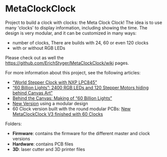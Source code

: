 # MetaClockClock
Project to build a clock with clocks: the Meta Clock Clock!
The idea is to use many 'clocks' to display information, including showing the time. The design is very modular, and it can be customized in many ways:
- number of clocks, There are builds with 24, 60 or even 120 clocks
- with or without RGB LEDs

Please check out as well the https://github.com/ErichStyger/MetaClockClock/wiki pages.

For more information about this project, see the following articles:
-  [“World Stepper Clock with NXP LPC845”](https://mcuoneclipse.com/2019/11/24/world-stepper-clock-with-nxp-lpc845/)
- [“60 Billion Lights”: 2400 RGB LEDs and 120 Stepper Motors hiding behind Canvas Art”](https://mcuoneclipse.com/2020/05/24/60-billion-lights-2400-rgb-leds-and-120-stepper-motors-hiding-behind-canvas-art/)
- [Behind the Canvas: Making of “60 Billion Lights”](https://mcuoneclipse.com/2020/06/07/behind-the-canvas-making-of-60-billion-lights/)
- [New Version](https://mcuoneclipse.com/2020/07/19/new-version/) using a modular design
- 60 Clock version built with the round modular PCBs: [New MetaClockClock V3 finished with 60 Clocks](https://mcuoneclipse.com/2020/12/26/new-metaclockclock-v3-finished-with-60-clocks/)


Folders:
- **Firmware**: contains the firmware for the different master and clock versions
- **Hardware**: contains PCB files
- **3D**: laser cutter and 3D printer files
